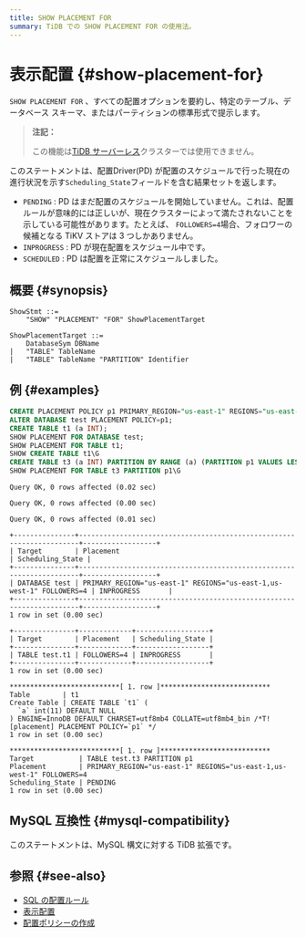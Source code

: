 ```yaml
---
title: SHOW PLACEMENT FOR
summary: TiDB での SHOW PLACEMENT FOR の使用法。
---
```


# 表示配置 {#show-placement-for}

`SHOW PLACEMENT FOR` 、すべての配置オプションを要約し、特定のテーブル、データベース スキーマ、またはパーティションの標準形式で提示します。

> **注記：**
>
> この機能は[TiDB サーバーレス](https://docs.pingcap.com/tidbcloud/select-cluster-tier#tidb-serverless)クラスターでは使用できません。

このステートメントは、配置Driver(PD) が配置のスケジュールで行った現在の進行状況を示す`Scheduling_State`フィールドを含む結果セットを返します。

-   `PENDING` : PD はまだ配置のスケジュールを開始していません。これは、配置ルールが意味的には正しいが、現在クラスターによって満たされないことを示している可能性があります。たとえば、 `FOLLOWERS=4`場合、フォロワーの候補となる TiKV ストアは 3 つしかありません。
-   `INPROGRESS` : PD が現在配置をスケジュール中です。
-   `SCHEDULED` : PD は配置を正常にスケジュールしました。

## 概要 {#synopsis}

```ebnf+diagram
ShowStmt ::=
    "SHOW" "PLACEMENT" "FOR" ShowPlacementTarget

ShowPlacementTarget ::=
    DatabaseSym DBName
|   "TABLE" TableName
|   "TABLE" TableName "PARTITION" Identifier
```

## 例 {#examples}

```sql
CREATE PLACEMENT POLICY p1 PRIMARY_REGION="us-east-1" REGIONS="us-east-1,us-west-1" FOLLOWERS=4;
ALTER DATABASE test PLACEMENT POLICY=p1;
CREATE TABLE t1 (a INT);
SHOW PLACEMENT FOR DATABASE test;
SHOW PLACEMENT FOR TABLE t1;
SHOW CREATE TABLE t1\G
CREATE TABLE t3 (a INT) PARTITION BY RANGE (a) (PARTITION p1 VALUES LESS THAN (10), PARTITION p2 VALUES LESS THAN (20));
SHOW PLACEMENT FOR TABLE t3 PARTITION p1\G
```

    Query OK, 0 rows affected (0.02 sec)

    Query OK, 0 rows affected (0.00 sec)

    Query OK, 0 rows affected (0.01 sec)

    +---------------+----------------------------------------------------------------------+------------------+
    | Target        | Placement                                                            | Scheduling_State |
    +---------------+----------------------------------------------------------------------+------------------+
    | DATABASE test | PRIMARY_REGION="us-east-1" REGIONS="us-east-1,us-west-1" FOLLOWERS=4 | INPROGRESS       |
    +---------------+----------------------------------------------------------------------+------------------+
    1 row in set (0.00 sec)

    +---------------+-------------+------------------+
    | Target        | Placement   | Scheduling_State |
    +---------------+-------------+------------------+
    | TABLE test.t1 | FOLLOWERS=4 | INPROGRESS       |
    +---------------+-------------+------------------+
    1 row in set (0.00 sec)

    ***************************[ 1. row ]***************************
    Table        | t1
    Create Table | CREATE TABLE `t1` (
      `a` int(11) DEFAULT NULL
    ) ENGINE=InnoDB DEFAULT CHARSET=utf8mb4 COLLATE=utf8mb4_bin /*T![placement] PLACEMENT POLICY=`p1` */
    1 row in set (0.00 sec)

    ***************************[ 1. row ]***************************
    Target           | TABLE test.t3 PARTITION p1
    Placement        | PRIMARY_REGION="us-east-1" REGIONS="us-east-1,us-west-1" FOLLOWERS=4
    Scheduling_State | PENDING
    1 row in set (0.00 sec)

## MySQL 互換性 {#mysql-compatibility}

このステートメントは、MySQL 構文に対する TiDB 拡張です。

## 参照 {#see-also}

-   [SQL の配置ルール](/placement-rules-in-sql.md)
-   [表示配置](/sql-statements/sql-statement-show-placement.md)
-   [配置ポリシーの作成](/sql-statements/sql-statement-create-placement-policy.md)
